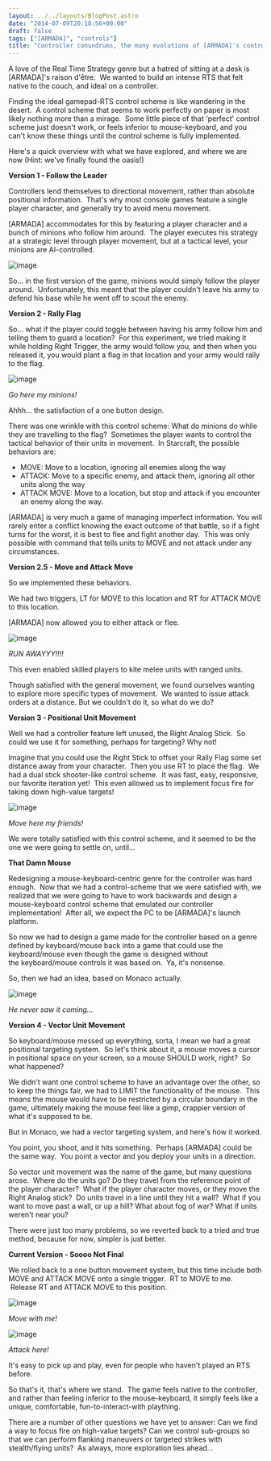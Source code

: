 ```yaml
---
layout: ../../layouts/BlogPost.astro
date: "2014-07-09T20:18:56+00:00"
draft: false
tags: ["[ARMADA]", "controls"]
title: "Controller conundrums, the many evolutions of [ARMADA]'s controls"
---
```


<p>A love of the Real Time Strategy genre but a hatred of sitting at a desk is [ARMADA]'s raison d'&ecirc;tre. &nbsp;We wanted to build an intense RTS that felt native to the couch, and ideal on a controller.</p>
<p>Finding the ideal gamepad-RTS control scheme is like wandering in the desert. &nbsp;A control scheme that seems to work perfectly on paper is most likely nothing more than a mirage. &nbsp;Some little piece of that 'perfect' control scheme just doesn't work, or feels inferior to mouse-keyboard, and you can't know these things until the control scheme is fully implemented.</p>
<p>Here's a quick overview with what we have explored, and where we are now (Hint: we've finally found the oasis!)</p>
<p><strong>Version 1 - Follow the Leader</strong></p>
<p>Controllers lend themselves to directional movement, rather than absolute positional information. &nbsp;That's why most console games feature a single player character, and generally try to avoid menu movement.</p>
<p>[ARMADA] accommodates for this by featuring a player character and a bunch of minions who follow him around. &nbsp;The player executes his strategy at a strategic level through player movement, but at a tactical level, your minions are AI-controlled.</p>
<p><img alt="image" src="/assets/blog/img/2014-07-09-controller-conundrums-the-many-evolutions-of-armadas-controls\eb61b57a59f28f023e0cb6c3764c1dc4f6a742b7ca996d9d36cf617ed78aea30.png" /></p>
<p></p>
<p>So... in the first version of the game, minions would simply follow the player around. &nbsp;Unfortunately, this meant that the player couldn't leave his army to defend his base while he went off to scout the enemy.</p>
<p><strong>Version 2 - Rally Flag</strong></p>
<p>So... what if the player could toggle between having his army follow him and telling them to guard a location? &nbsp;For this experiment, we tried making it while holding Right Trigger, the army would follow you, and then when you released it, you would plant a flag in that location and your army would rally to the flag.</p>
<p><img alt="image" src="/assets/blog/img/2014-07-09-controller-conundrums-the-many-evolutions-of-armadas-controls\43932b7ad5750c077fd7eb99878a9363c2e491ed1f9ca1516f9f79becf4b4f6c.png" /></p>
<p><em>Go here my minions!</em></p>
<p><span>Ahhh... the satisfaction of a one button design.</span></p>
<p>There was one wrinkle with this control scheme: What do minions do while they are travelling to the flag? &nbsp;Sometimes the player wants to control the tactical behavior of their units in movement. &nbsp;In Starcraft, the possible behaviors are:</p>
<ul>
<li><span>MOVE: Move to a location, ignoring all enemies along the way</span></li>
<li><span>ATTACK: Move to a specific enemy, and attack them, ignoring all other units along the way</span></li>
<li><span>ATTACK MOVE: Move to a location, but stop and attack if you encounter an enemy along the way.</span></li>
</ul>
<p><span>[ARMADA] is very much a game of managing imperfect information. You will rarely enter a conflict knowing the exact outcome of that battle, so if a fight turns for the worst, it is best to flee and fight another day. &nbsp;This was only possible with command that tells units to MOVE and not attack under any circumstances.</span></p>
<p><strong>Version 2.5 - Move and Attack Move</strong></p>
<p>So we implemented these behaviors.</p>
<p>We had two triggers, LT for MOVE to this location and RT for ATTACK MOVE to this location.</p>
<p>[ARMADA] now allowed you to either attack or flee.</p>
<p><img alt="image" src="/assets/blog/img/2014-07-09-controller-conundrums-the-many-evolutions-of-armadas-controls\64e95db3970beaef8c3f781768ed593a4c889c6e92b303a76e2f29caa0a11c8b.png" /></p>
<p><em>RUN AWAYYY!!!!</em></p>
<p>This even enabled skilled players to kite melee units with ranged units.</p>
<p>Though satisfied with the general movement, we found ourselves wanting to explore more specific types of movement. &nbsp;We wanted to issue attack orders at a distance. But we couldn't do it, so what do we do?</p>
<p><strong>Version 3 - Positional Unit Movement</strong></p>
<p>Well we had&nbsp;a controller feature left unused, the Right Analog Stick. &nbsp;So could we use it for something, perhaps for targeting? Why not!</p>
<p>Imagine that you could use the Right Stick to offset your Rally Flag some set distance away from your character. &nbsp;Then you use RT to place the flag. &nbsp;We had a dual stick shooter-like control scheme. &nbsp;It was fast, easy, responsive, our favorite iteration yet! &nbsp;This even allowed us to implement focus fire for taking down high-value targets!</p>
<p><img alt="image" src="/assets/blog/img/2014-07-09-controller-conundrums-the-many-evolutions-of-armadas-controls\716baf6d287248ea7102bed81ed0bd7b09efbb2d028fc139f1dd021533ed29fe.png" /></p>
<p><em>Move here my friends!</em></p>
<p><span>We were totally satisfied with this control scheme, and it seemed to be the one we were going to settle on, until...</span></p>
<p><strong>That Damn Mouse</strong></p>
<p>Redesigning a mouse-keyboard-centric genre for the controller was hard enough. &nbsp;Now that we had a control-scheme that we were satisfied with, we realized that we were going to have to work backwards and design a mouse-keyboard control scheme that emulated our controller implementation! &nbsp;After all, we expect the PC to be&nbsp;[ARMADA]'s launch platform.</p>
<p>So now we had to design a game made for the controller based on a genre defined by keyboard/mouse back into a game that could use the keyboard/mouse&nbsp;even though the game is designed without the&nbsp;keyboard/mouse controls it was based on. &nbsp;Ya, it's nonsense.</p>
<p><span>So, then we had an idea, based on Monaco actually.</span></p>
<p><img alt="image" src="/assets/blog/img/2014-07-09-controller-conundrums-the-many-evolutions-of-armadas-controls\498fe29e270b53ce7384704f22f367eaaa5ea383e30916bfa09a7d21367fed90.jpg" /></p>
<p><em>He never saw it coming...</em></p>
<p><strong>Version 4 - Vector Unit Movement</strong></p>
<p>So keyboard/mouse messed up everything, sorta, I mean we had a great positional targeting system. &nbsp;So let's think about it, a mouse moves a cursor in positional space on your screen, so a mouse&nbsp;SHOULD work, right?&nbsp; So what happened?</p>
<p>We didn't want one control scheme to have an advantage over the other, so to keep the things fair, we had to LIMIT the functionality of the mouse. &nbsp;This means the mouse would have to be restricted by a circular boundary in the game, ultimately making the mouse feel like a gimp, crappier version of what it's supposed to be.</p>
<p>But in Monaco, we had a vector targeting system, and here's how it worked.</p>
<p><span>You point, you shoot, and it hits something. &nbsp;Perhaps [ARMADA] could be the same way. &nbsp;You point a vector and you deploy your units in a direction.</span></p>
<p><span>So vector unit movement was the name of the game, but many questions arose. &nbsp;Where do the units go? Do they travel from the reference point of the player character? &nbsp;What if the player character moves, or they move the Right Analog stick? &nbsp;Do units travel in a line until they hit a wall? &nbsp;What if you want to move past a wall, or up a hill? What about fog of war? What if units weren't near you?</span></p>
<p>There were just too many problems, so we reverted back to a tried and true method, because for now, simpler is just better.</p>
<p><strong>Current Version - Soooo Not Final</strong></p>
<p>We rolled back to a one button movement system, but this time include both MOVE and ATTACK MOVE onto a single trigger. &nbsp;RT to MOVE to me. &nbsp;Release RT and ATTACK MOVE to this position.</p>
<p><img alt="image" src="/assets/blog/img/2014-07-09-controller-conundrums-the-many-evolutions-of-armadas-controls\89cad81b9f149900b660ee1ae89396c273c6545aca7d63c216b5dce5b71d8f4f.png" /></p>
<p><em>Move with me!</em></p>
<p><img alt="image" src="https://31.media.tumblr.com/cb1cace111340abe1d96bbd34a4234d1/tumblr_inline_n8gdra2kbQ1sqmptm.bmp" /></p>
<p><em>Attack here!</em></p>
<p>It's easy to pick up and play, even for people who haven't played an RTS before.</p>
<p>So that's it, that's where we stand. &nbsp;The game feels native to the controller, and rather than feeling inferior to the mouse-keyboard, it simply feels like a unique, comfortable, fun-to-interact-with plaything.</p>
<p>There are a number of other questions we have yet to answer: Can we find a way to focus fire on high-value targets? Can we control sub-groups so that we can perform flanking maneuvers or targeted strikes with stealth/flying units? &nbsp;As always, more exploration lies ahead...</p>
